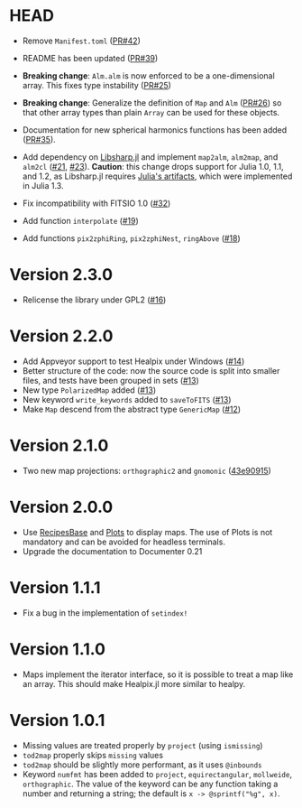 # HEAD

-   Remove `Manifest.toml` ([PR#42](https://github.com/ziotom78/Healpix.jl/pull/42))

-   README has been updated ([PR#39](https://github.com/ziotom78/Healpix.jl/pull/39))

-   **Breaking change**: `Alm.alm` is now enforced to be a one-dimensional
    array. This fixes type instability ([PR#25](https://github.com/ziotom78/Healpix.jl/pull/25))
    
-   **Breaking change**: Generalize the definition of `Map` and `Alm`
    ([PR#26](https://github.com/ziotom78/Healpix.jl/pull/26)) so that 
    other array types than plain `Array` can be used for these objects.

-   Documentation for new spherical harmonics functions has been added
    ([PR#35](https://github.com/ziotom78/Healpix.jl/pull/35)).
    
-   Add dependency on [Libsharp.jl](https://github.com/ziotom78/libsharp.jl)
    and implement `map2alm`, `alm2map`, and `alm2cl`
    ([#21](https://github.com/ziotom78/Healpix.jl/pull/21), 
    [#23](https://github.com/ziotom78/Healpix.jl/pull/23)). **Caution**: this
    change drops support for Julia 1.0, 1.1, and 1.2, as Libsharp.jl requires
    [Julia's artifacts](https://julialang.org/blog/2019/11/artifacts/), which
    were implemented in Julia 1.3.

- Fix incompatibility with FITSIO 1.0
  ([#32](https://github.com/ziotom78/Healpix.jl/pull/32))

- Add function `interpolate`
  ([#19](https://github.com/ziotom78/Healpix.jl/pull/19))

- Add functions `pix2zphiRing`, `pix2zphiNest`, `ringAbove`
  ([#18](https://github.com/ziotom78/Healpix.jl/pull/18))

# Version 2.3.0

- Relicense the library under GPL2
  ([#16](https://github.com/ziotom78/Healpix.jl/pull/16))

# Version 2.2.0

- Add Appveyor support to test Healpix under Windows
  ([#14](https://github.com/ziotom78/Healpix.jl/pull/14))
- Better structure of the code: now the source code is split into
  smaller files, and tests have been grouped in sets
  ([#13](https://github.com/ziotom78/Healpix.jl/pull/13))
- New type `PolarizedMap` added ([#13](https://github.com/ziotom78/Healpix.jl/pull/13))
- New keyword `write_keywords` added to `saveToFITS`
  ([#13](https://github.com/ziotom78/Healpix.jl/pull/13))
- Make `Map` descend from the abstract type `GenericMap`
  ([#12](https://github.com/ziotom78/Healpix.jl/pull/12))

# Version 2.1.0

- Two new map projections: `orthographic2` and `gnomonic` ([43e90915](https://github.com/ziotom78/Healpix.jl/commit/43e90915dba47577de322970bbc14d58b9830ab5))

# Version 2.0.0

- Use [RecipesBase](https://github.com/JuliaPlots/RecipesBase.jl) and
  [Plots](https://github.com/JuliaPlots/Plots.jl) to display maps. The use of
  Plots is not mandatory and can be avoided for headless terminals.
- Upgrade the documentation to Documenter 0.21

# Version 1.1.1

- Fix a bug in the implementation of `setindex!`

# Version 1.1.0

- Maps implement the iterator interface, so it is possible to treat a
  map like an array. This should make Healpix.jl more similar to healpy.

# Version 1.0.1

- Missing values are treated properly by `project` (using `ismissing`)
- `tod2map` properly skips `missing` values
- `tod2map` should be slightly more performant, as it uses `@inbounds`
- Keyword `numfmt` has been added to `project`, `equirectangular`,
  `mollweide`, `orthographic`. The value of the keyword can be any
  function taking a number and returning a string; the default is `x
  -> @sprintf("%g", x)`.

